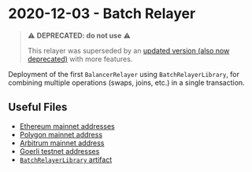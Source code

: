 # 2020-12-03 - Batch Relayer

> ⚠️ **DEPRECATED: do not use** ⚠️
>
> This relayer was superseded by an [updated version (also now deprecated)](../20220720-batch-relayer-v3) with more features.

Deployment of the first `BalancerRelayer` using `BatchRelayerLibrary`, for combining multiple operations (swaps, joins, etc.) in a single transaction.

## Useful Files

- [Ethereum mainnet addresses](./output/mainnet.json)
- [Polygon mainnet address](./output/polygon.json)
- [Arbitrum mainnet address](./output/arbitrum.json)
- [Goerli testnet addresses](./output/goerli.json)
- [`BatchRelayerLibrary` artifact](./artifact/BatchRelayerLibrary.json)
